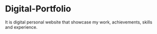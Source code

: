 # Digital-Portfolio
It is digital personal website that showcase my work, achievements, skills and experience.
